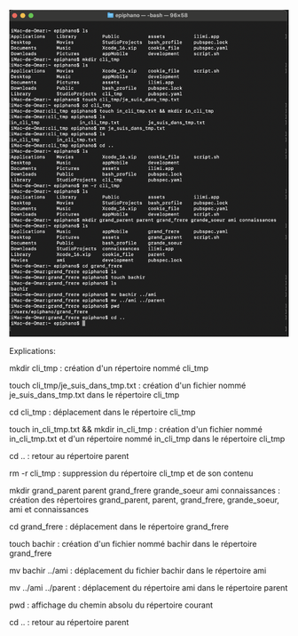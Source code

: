 
![capture d'écran](./assets/exercice1.png)


Explications:


mkdir cli_tmp : création d'un répertoire nommé cli_tmp


touch cli_tmp/je_suis_dans_tmp.txt : création d'un fichier nommé je_suis_dans_tmp.txt dans le répertoire cli_tmp


cd cli_tmp : déplacement dans le répertoire cli_tmp


touch in_cli_tmp.txt && mkdir in_cli_tmp : création d'un fichier nommé in_cli_tmp.txt et d'un répertoire nommé in_cli_tmp dans le répertoire cli_tmp


cd .. : retour au répertoire parent


rm -r cli_tmp : suppression du répertoire cli_tmp et de son contenu


mkdir grand_parent parent grand_frere grande_soeur ami connaissances : création des répertoires grand_parent, parent, grand_frere, grande_soeur, ami et connaissances


cd grand_frere : déplacement dans le répertoire grand_frere


touch bachir : création d'un fichier nommé bachir dans le répertoire grand_frere


mv bachir ../ami : déplacement du fichier bachir dans le répertoire ami


mv ../ami ../parent : déplacement du répertoire ami dans le répertoire parent


pwd : affichage du chemin absolu du répertoire courant


cd .. : retour au répertoire parent